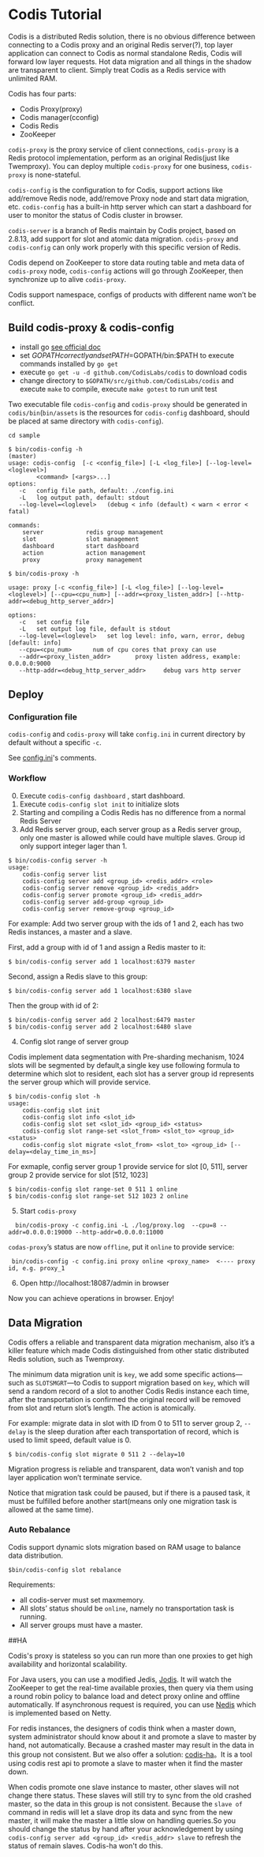 # Codis Tutorial

Codis is a distributed Redis solution, there is no obvious difference between connecting to a Codis proxy and an original Redis server(?), top layer application can connect to Codis as normal standalone Redis, Codis will forward low layer requests. Hot data migration and all things in the shadow are transparent to client. Simply treat Codis as a Redis service with unlimited RAM. 

Codis has four parts:
* Codis Proxy(proxy)
* Codis manager(cconfig)
* Codis Redis
* ZooKeeper

`codis-proxy` is the proxy service of client connections, `codis-proxy` is a Redis protocol implementation, perform as an original Redis(just like Twemproxy). You can deploy multiple `codis-proxy` for one business, `codis-proxy` is none-stateful.

`codis-config` is the configuration to for Codis, support actions like add/remove Redis node, add/remove Proxy node and start data migration, etc. `codis-config` has a built-in http server which can start a dashboard for user to monitor the status of Codis cluster in browser.

`codis-server` is a branch of Redis maintain by Codis project, based on 2.8.13, add support for slot and atomic data migration. `codis-proxy` and `codis-config` can only work properly with this specific version of Redis.

Codis depend on ZooKeeper to store data routing table and meta data of `codis-proxy` node, `codis-config` actions will go through ZooKeeper, then synchronize up to alive `codis-proxy`.

Codis support namespace, configs of products with different name  won’t be conflict.

## Build codis-proxy & codis-config


* install go [see official doc](https://golang.org/doc/install)
* set $GOPATH correctly and set PATH=$GOPATH/bin:$PATH to execute commands installed by `go get`
* execute `go get -u -d github.com/CodisLabs/codis` to download codis
* change directory to `$GOPATH/src/github.com/CodisLabs/codis` and execute `make` to compile, execute `make gotest` to run unit test

Two executable file `codis-config` and `codis-proxy` should be generated in `codis/bin`(`bin/assets` is the resources for `codis-config` dashboard, should be placed at same directory with `codis-config`).

```
cd sample

$ bin/codis-config -h                                                                                                                                                                                                                           (master)
usage: codis-config  [-c <config_file>] [-L <log_file>] [--log-level=<loglevel>]
        <command> [<args>...]
options:
   -c   config file path, default: ./config.ini
   -L   log output path, default: stdout
   --log-level=<loglevel>   (debug < info (default) < warn < error < fatal)

commands:
    server            redis group management
    slot              slot management
    dashboard         start dashboard
    action            action management
    proxy             proxy management
```

```
$ bin/codis-proxy -h

usage: proxy [-c <config_file>] [-L <log_file>] [--log-level=<loglevel>] [--cpu=<cpu_num>] [--addr=<proxy_listen_addr>] [--http-addr=<debug_http_server_addr>]

options:
   -c	set config file
   -L	set output log file, default is stdout
   --log-level=<loglevel>	set log level: info, warn, error, debug [default: info]
   --cpu=<cpu_num>		num of cpu cores that proxy can use
   --addr=<proxy_listen_addr>		proxy listen address, example: 0.0.0.0:9000
   --http-addr=<debug_http_server_addr>		debug vars http server
```

## Deploy

### Configuration file
`codis-config` and `codis-proxy` will take `config.ini` in current directory by default without a specific `-c`.

See [config.ini](https://github.com/CodisLabs/codis/blob/master/config.ini)'s comments.

### Workflow
0. Execute `codis-config dashboard` , start dashboard.
1. Execute `codis-config slot init` to initialize slots
2. Starting and compiling a Codis Redis has no difference from a normal Redis Server
3. Add Redis server group, each server group as a Redis server group, only one master is allowed while could have multiple slaves. Group id only support integer lager than 1.

```
$ bin/codis-config server -h
usage:
    codis-config server list
    codis-config server add <group_id> <redis_addr> <role>
    codis-config server remove <group_id> <redis_addr>
    codis-config server promote <group_id> <redis_addr>
    codis-config server add-group <group_id>
    codis-config server remove-group <group_id>
```

For example: Add two server group with the ids of 1 and 2, each has two Redis instances, a master and a slave.

First, add a group with id of 1 and assign a Redis master to it:

```
$ bin/codis-config server add 1 localhost:6379 master
```

Second, assign a Redis slave to this group:

```
$ bin/codis-config server add 1 localhost:6380 slave
```

Then the group with id of 2:

```
$ bin/codis-config server add 2 localhost:6479 master
$ bin/codis-config server add 2 localhost:6480 slave
```

4. Config slot range of server group

Codis implement data segmentation with Pre-sharding mechanism, 1024 slots will be segmented by default,a single key use following formula to determine which slot to resident, each slot has a server group id represents the server group which will provide service.

```
$ bin/codis-config slot -h                                                                                                                                                                                                                     
usage:
    codis-config slot init
    codis-config slot info <slot_id>
    codis-config slot set <slot_id> <group_id> <status>
    codis-config slot range-set <slot_from> <slot_to> <group_id> <status>
    codis-config slot migrate <slot_from> <slot_to> <group_id> [--delay=<delay_time_in_ms>]
```

For exmaple, config server group 1 provide service for slot [0, 511], server group 2 provide service for slot [512, 1023]

```
$ bin/codis-config slot range-set 0 511 1 online
$ bin/codis-config slot range-set 512 1023 2 online
```

5. Start `codis-proxy`

```
  bin/codis-proxy -c config.ini -L ./log/proxy.log  --cpu=8 --addr=0.0.0.0:19000 --http-addr=0.0.0.0:11000
```

`codas-proxy`’s status are now `offline`, put it `online` to provide service:

```
 bin/codis-config -c config.ini proxy online <proxy_name>  <---- proxy id, e.g. proxy_1
```

6. Open http://localhost:18087/admin in browser

Now you can achieve operations in browser. Enjoy!

## Data Migration

Codis offers a reliable and transparent data migration mechanism, also it’s a killer feature which made Codis distinguished from other static distributed Redis solution, such as Twemproxy.

The minimum data migration unit is `key`, we add some specific actions—such as `SLOTSMGRT`—to Codis to support migration based on `key`, which will send a random record of a slot to another Codis Redis instance each time, after the transportation is confirmed the original record will be removed from slot and return slot’s length. The action is atomically.

For example: migrate data in slot with ID from 0 to 511 to server group 2, `--delay` is the sleep duration after each transportation of record, which is used to limit speed, default value is 0. 

```
$ bin/codis-config slot migrate 0 511 2 --delay=10
```

Migration progress is reliable and transparent, data won’t vanish and top layer application won’t terminate service. 

Notice that migration task could be paused, but if there is a paused task, it must be fulfilled before another start(means only one migration task is allowed at the same time). 

### Auto Rebalance

Codis support dynamic slots migration based on RAM usage to balance data distribution.
 
```
$bin/codis-config slot rebalance
```

Requirements:
 * all codis-server must set maxmemory.
 * All slots’ status should be `online`, namely no transportation task is running. 
 * All server groups must have a master. 


##HA

Codis's proxy is stateless so you can run more than one proxies to get high availability and horizontal scalability.

For Java users, you can use a modified Jedis, [Jodis](https://github.com/CodisLabs/jodis). It will watch the ZooKeeper to get the real-time available proxies, then query via them using a round robin policy to balance load and detect proxy online and offline automatically.
If asynchronous request is required, you can use [Nedis](https://github.com/CodisLabs/nedis) which is implemented based on Netty.

For redis instances, the designers of codis think when a master down, system administrator should know about it and promote a slave to master by hand, not automatically. Because a crashed master may result in the data in this group not consistent.
But we also offer a solution: [codis-ha](https://github.com/ngaut/codis-ha)。It is a tool using codis rest api to promote a slave to master when it find the master down.

When codis promote one slave instance to master, other slaves will not change there status. These slaves will still try to sync from the old crashed master, so the data in this group is not consistent.
Because the `slave of` command in redis will let a slave drop its data and sync from the new master, it will make the master a little slow on handling queries.So you should change the status by hand after your acknowledgement by using `codis-config server add <group_id> <redis_addr> slave` to refresh the status of remain slaves. Codis-ha won't do this.
